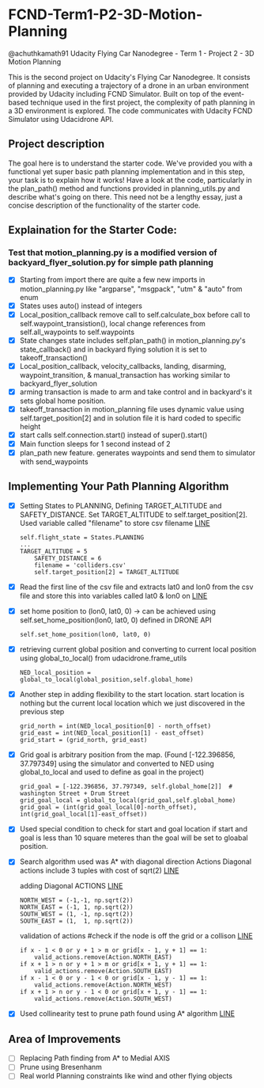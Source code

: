 
# FCND-Term1-P2-3D-Motion-Planning #
@achuthkamath91
Udacity Flying Car Nanodegree - Term 1 - Project 2 - 3D Motion Planning

This is the second project on Udacity's Flying Car Nanodegree. It consists of planning and executing a trajectory of a drone in an urban environment provided by Udacity including FCND Simulator. Built on top of the event-based technique used in the first project, the complexity of path planning in a 3D environment is explored. The code communicates with Udacity FCND Simulator using Udacidrone API.


## Project description ##

The goal here is to understand the starter code. We've provided you with a functional yet super basic path planning implementation and in this step, your task is to explain how it works! Have a look at the code, particularly in the plan_path() method and functions provided in planning_utils.py and describe what's going on there. This need not be a lengthy essay, just a concise description of the functionality of the starter code. 

## Explaination for the Starter Code: ##
### Test that motion_planning.py is a modified version of backyard_flyer_solution.py for simple path planning ###

- [x]  Starting from import there are quite a few new imports in motion_planning.py like "argparse", "msgpack", "utm" & "auto" from enum
- [x] States uses auto() instead of integers<br />
- [x] Local_position_callback remove call to self.calculate_box before call to self.waypoint_transistion(), local change references from self.all_waypoints to self.waypoints<br />
- [x] State changes state includes self.plan_path() in motion_planning.py's state_callback() and in backyard flying solution it is set to takeoff_transaction()<br />
- [x] Local_position_callback, velocity_callbacks, landing, disarming, waypoint_transition, & manual_transaction has working similar to backyard_flyer_solution<br />
- [x] arming transaction is made to arm and take control and in backyard's it sets global home position.<br />
- [x] takeoff_transaction in motion_planning file uses dynamic value using self.target_position[2] and in solution file it is hard coded to specific height<br />
- [x] start calls self.connection.start() instead of super().start()<br />
- [x] Main function sleeps for 1 second instead of 2<br />
- [x]  plan_path new feature. generates waypoints and send them to simulator with send_waypoints<br />

## Implementing Your Path Planning Algorithm ##
- [x] Setting States to PLANNING, Defining TARGET_ALTITUDE and SAFETY_DISTANCE. Set TARGET_ALTITUDE to self.target_position[2]. Used variable called "filename" to store csv filename [LINE](./motion_planning.py#L119-L124)<br />
	```
	self.flight_state = States.PLANNING
	...
	TARGET_ALTITUDE = 5
        SAFETY_DISTANCE = 6 
        filename = 'colliders.csv'
        self.target_position[2] = TARGET_ALTITUDE
	```
- [x] Read the first line of the csv file and extracts lat0 and lon0 from the csv file and store this into variables called lat0 & lon0 on [LINE](./motion_planning.py#L127-L129)<br />
- [x] set home position to (lon0, lat0, 0) -> can be achieved using self.set_home_position(lon0, lat0, 0) defined in DRONE API<br />
	```
	self.set_home_position(lon0, lat0, 0)
	```
- [x] retrieving current global position and converting to current local position using global_to_local() from udacidrone.frame_utils<br />
	```
	NED_local_position = global_to_local(global_position,self.global_home)
	```
- [x] Another step in adding flexibility to the start location. start location is nothing but the current local location which we just discovered in the previous step<br />
	```
	grid_north = int(NED_local_position[0] - north_offset)
	grid_east = int(NED_local_position[1] - east_offset)
	grid_start = (grid_north, grid_east)
	```
- [x] Grid goal is arbitrary position from the map. (Found [-122.396856, 37.797349] using the simulator and converted to NED using global_to_local and used to define as goal in the project) <br />
	```
	grid_goal = [-122.396856, 37.797349, self.global_home[2]]  # washington Street + Drum Street
	grid_goal_local = global_to_local(grid_goal,self.global_home)
	grid_goal = (int(grid_goal_local[0]-north_offset), int(grid_goal_local[1]-east_offset))
	```
- [x] Used special condition to check for start and goal location if start and goal is less than 10 square meteres than the goal will be set to gloabal position.<br />
- [x] Search algorithm used was A* with diagonal direction Actions Diagonal actions include 3 tuples with cost of sqrt(2)
	[LINE](./motion_planning.py#L176)<br/>
	
	adding Diagonal ACTIONS [LINE](./planning_utils.py#L54-L61)
	```
	NORTH_WEST = (-1,-1, np.sqrt(2))
	NORTH_EAST = (-1, 1, np.sqrt(2))
	SOUTH_WEST = (1, -1, np.sqrt(2))
	SOUTH_EAST = (1,  1, np.sqrt(2))
	```
	
	validation of actions #check if the node is off the grid or a collison [LINE](./planning_utils.py#L83-L98)
	```
	if x - 1 < 0 or y + 1 > m or grid[x - 1, y + 1] == 1:
		valid_actions.remove(Action.NORTH_EAST)
	if x + 1 > n or y + 1 > m or grid[x + 1, y + 1] == 1:
		valid_actions.remove(Action.SOUTH_EAST)
	if x - 1 < 0 or y - 1 < 0 or grid[x - 1, y - 1] == 1:
		valid_actions.remove(Action.NORTH_WEST)
	if x + 1 > n or y - 1 < 0 or grid[x + 1, y - 1] == 1:
		valid_actions.remove(Action.SOUTH_WEST)
	```
- [x] Used collinearity test to prune path found using A* algorithm [LINE](./motion_planning.py#L179)

## Area of Improvements ##
- [ ] Replacing Path finding from A* to Medial AXIS
- [ ] Prune using Bresenhanm
- [ ] Real world Planning constraints like wind and other flying objects
